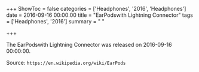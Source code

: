 +++
ShowToc = false
categories = ['Headphones', '2016', 'Headphones']
date = 2016-09-16 00:00:00
title = "EarPodswith Lightning Connector"
tags = ['Headphones', '2016']
summary = " "

+++

The EarPodswith Lightning Connector was released on 2016-09-16 00:00:00.

Source: `https://en.wikipedia.org/wiki/EarPods`


